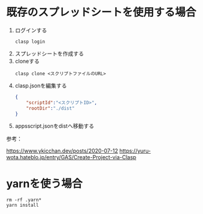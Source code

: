 # 既存のスプレッドシートを使用する場合

1. ログインする
    ```shell
    clasp login
    ```
2. スプレッドシートを作成する
3. cloneする
    ```shell
    clasp clone <スクリプトファイルのURL>
    ```
4. clasp.jsonを編集する
    ```json
    {
        "scriptId":"<スクリプトID>",
        "rootDir":"./dist"
    }
    ```
5. appsscript.jsonをdistへ移動する

参考：

https://www.ykicchan.dev/posts/2020-07-12
https://yuru-wota.hateblo.jp/entry/GAS/Create-Project-via-Clasp

# yarnを使う場合

```shell
rm -rf .yarn*
yarn install
```